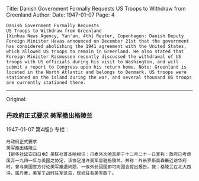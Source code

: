 Title: Danish Government Formally Requests US Troops to Withdraw from Greenland
Author:
Date: 1947-01-07
Page: 4

    Danish Government Formally Requests
    US Troops to Withdraw from Greenland
    [Xinhua News Agency, Yan'an, 4th] Reuter, Copenhagen: Danish Deputy Foreign Minister Havas announced on December 21st that the government has considered abolishing the 1941 agreement with the United States, which allowed US troops to remain in Greenland. He also stated that Foreign Minister Rasmussen recently discussed the withdrawal of US troops with US officials during his visit to Washington, and will submit a report to Congress upon his return home. Note: Greenland is located in the North Atlantic and belongs to Denmark. US troops were stationed on the island during the war, and several thousand US troops are currently stationed there.



<hr /> 

Original: 


### 丹政府正式要求  美军撤出格陵兰

1947-01-07
第4版()
专栏：

    丹政府正式要求
    美军撤出格陵兰
    【新华社延安四日电】美联社哥本哈根讯：丹麦外次哈瓦斯于十二月二十一日宣称：政府已考虑废弃一九四一年与美国之协定，该协定准许美军留驻格陵兰。并称：外长罗斯莫森最近访华府时，曾与美国官方讨论美军撤退问题，一俟外长回国即可向国会提出报告。按：格陵兰在北大西洋，属丹麦，美军于战时驻军该岛，现尚驻有美军数千。
